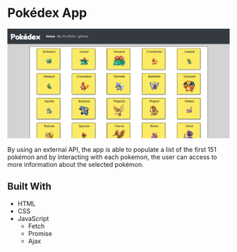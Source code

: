 # **Pokédex App**

![Pokedex Home Page](images/PokedexMain.jpg)

By using an external API, the app is able to populate a list of the first 151 pokémon and by interacting with each pokemon, the user can access to more information
about the selected pokémon.

## Built With

- HTML
- CSS
- JavaScript
  - Fetch
  - Promise
  - Ajax
